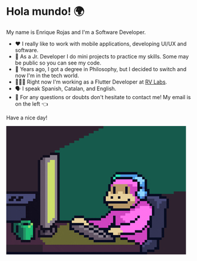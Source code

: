 # Hola mundo! 🌍
My name is Enrique Rojas and I'm a Software Developer.

- ❤️ I really like to work with mobile applications, developing UI/UX and software.
- 🌱 As a Jr. Developer I do mini projects to practice my skills. Some may be public so you can see my code.
- 📖 Years ago, I got a degree in Philosophy, but I decided to switch and now I'm in the tech world.
- 👨🏽‍💻 Right now I'm working as a Flutter Developer at [RV Labs](https://www.rvlabs.app/).
- 🗣  I speak Spanish, Catalan, and English.
- 📧 For any questions or doubts don't hesitate to contact me! My email is on the left 👈

Have a nice day!

![](https://github.com/enrojasv/enrojasv/blob/main/mono_chulesco.gif)
